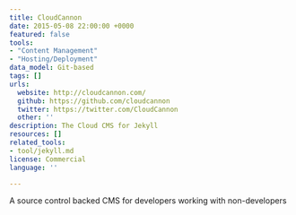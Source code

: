 ```yaml
---
title: CloudCannon
date: 2015-05-08 22:00:00 +0000
featured: false
tools:
- "Content Management"
- "Hosting/Deployment"
data_model: Git-based
tags: []
urls:
  website: http://cloudcannon.com/
  github: https://github.com/cloudcannon
  twitter: https://twitter.com/CloudCannon
  other: ''
description: The Cloud CMS for Jekyll
resources: []
related_tools:
- tool/jekyll.md
license: Commercial
language: ''

---
```

A source control backed CMS for developers working with non-developers
